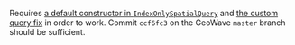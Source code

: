 Requires [a default constructor in `IndexOnlySpatialQuery`](https://github.com/ngageoint/geowave/pull/818) and [the custom query fix](https://github.com/ngageoint/geowave/pull/819) in order to work.
Commit `ccf6fc3` on the GeoWave `master` branch should be sufficient.
